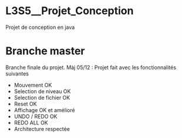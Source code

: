 # L3S5__Projet_Conception
Projet de conception en java


# Branche master
Branche finale du projet.
Màj 05/12 : Projet fait avec les fonctionnalités suivantes
- Mouvement OK
- Selection de niveau OK
- Selection de fichier OK
- Reset OK
- Affichage OK et amélioré
- UNDO / REDO OK
- REDO ALL OK
- Architecture respectée
